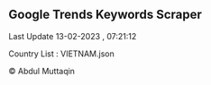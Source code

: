 

## Google Trends Keywords Scraper 
 
Last Update 13-02-2023 , 07:21:12

Country List :
VIETNAM.json



© Abdul Muttaqin 
